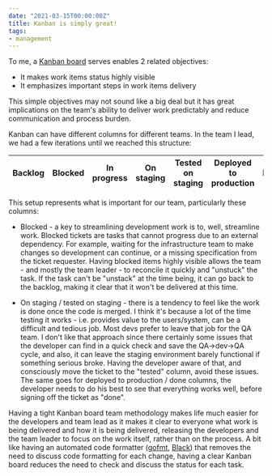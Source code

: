 ```yaml
---
date: "2021-03-15T00:00:00Z"
title: Kanban is simply great!
tags:
- management
---
```


To me, a [Kanban board](https://en.wikipedia.org/wiki/Kanban_board) serves enables 2 related objectives:

- It makes work items status highly visible
- It emphasizes important steps in work items delivery

This simple objectives may not sound like a big deal but it has great implications on the team's ability to deliver work predictably and reduce communication and process burden.

Kanban can have different columns for different teams. In the team I lead, we had a few iterations until we reached this structure:

Backlog | Blocked | In progress | On staging | Tested on staging | Deployed to production | Done
--------|---------|-------------|------------|-------------------|------------------------|------

This setup represents what is important for our team, particularly these columns:

- Blocked - a key to streamlining development work is to, well, streamline work. Blocked tickets are tasks that cannot progress due to an external dependency. For example, waiting for the infrastructure team to make changes so development can continue, or a missing specification from the ticket requester. Having blocked items highly visible allows the team - and mostly the team leader - to reconcile it quickly and "unstuck" the task. If the task can't be "unstack" at the time being, it can go back to the backlog, making it clear that it won't be delivered at this time.

- On staging / tested on staging - there is a tendency to feel like the work is done once the code is merged. I think it's because a lot of the time testing it works - i.e. provides value to the users/system, can be a difficult and tedious job. Most devs prefer to leave that job for the QA team. I don't like that approach since there certainly some issues that the developer can find in a quick check and save the QA->dev->QA cycle, and also, it can leave the staging environment barely functional if something serious broke. Having the developer aware of that, and consciously move the ticket to the "tested" column, avoid these issues. The same goes for deployed to production / done columns, the developer needs to do his best to see that everything works well, before signing off the ticket as "done".

Having a tight Kanban board team methodology makes life much easier for the developers and team lead as it makes it clear to everyone what work is being delivered and how it is being delivered, releasing the developers and the team leader to focus on the work itself, rather than on the process. A bit like having an automated code formatter ([gofmt](https://blog.golang.org/gofmt), [Black](https://black.readthedocs.io/en/stable/)) that removes the need to discuss code formatting for each change, having a clear Kanban board reduces the need to check and discuss the status for each task.
